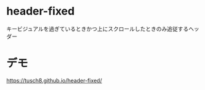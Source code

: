 # header-fixed
キービジュアルを過ぎているときかつ上にスクロールしたときのみ追従するヘッダー  

# デモ
https://tusch8.github.io/header-fixed/
